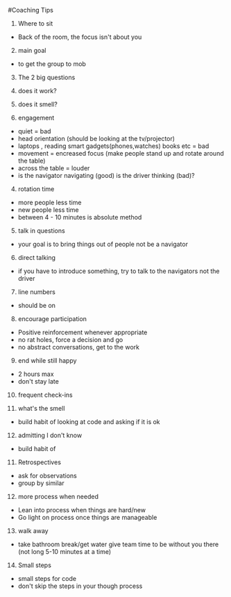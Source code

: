 #Coaching Tips

1) Where to sit 
  - Back of the room, the focus isn't about you

2) main goal
  - to get the group to mob

3) The 2 big questions
  1) does it work?
  2) does it smell?

3) engagement
  - quiet = bad
  - head orientation (should be looking at the tv/projector)
  - laptops , reading smart gadgets(phones,watches) books etc = bad
  - movement = encreased focus (make people stand up and rotate around the table)
  - across the table = louder
  - is the navigator navigating (good) is the driver thinking (bad)?

4) rotation time 
  - more people less time
  - new people less time
  - between 4 - 10 minutes is absolute method

5) talk in questions
  - your goal is to bring things out of people not be a navigator

6) direct talking
  - if you have to introduce something, try to talk to the navigators not the driver

7) line numbers
  - should be on

8) encourage participation 
  - Positive reinforcement whenever appropriate 
  - no rat holes, force a decision and go
  - no abstract conversations, get to the work

9) end while still happy
  - 2 hours max
  - don't stay late

10) frequent check-ins

11) what's the smell
  - build habit of looking at code and asking if it is ok

12) admitting I don't know
  - build habit of 

11) Retrospectives
  - ask for observations
  - group by similar

12) more process when needed
 - Lean into process when things are hard/new
 - Go light on process once things are manageable

13) walk away
 - take bathroom break/get water give team time to be without you there (not long 5-10 minutes at a time)

14) Small steps
 - small steps for code
 - don't skip the steps in your though process 






